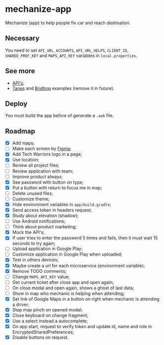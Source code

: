 # mechanize-app
Mechanize (app) to help people fix car and reach destination.

## Necessary
You need to set `API_URL_ACCOUNTS`, `API_URL_HELPS`, `CLIENT_ID`, `SHARED_PREF_KEY` and `MAPS_API_KEY` variables in `local.properties`.

## See more
- [API's](https://github.com/tech-warriors-corporation/mechanize-api);
- [Tanes](https://github.com/hotequil/tanes) and [Bridhop](https://github.com/hotequil/bridhop) examples (remove it in future).

## Deploy
You must build the app before of generate a `.aab` file.

## Roadmap
- [X] Add maps;
- [ ] Make each screen by [Figma](https://www.figma.com/proto/kl05E88sullmKzVTNxXItO/Mechanize?node-id=2-2&scaling=scale-down&page-id=0%3A1&starting-point-node-id=2%3A2);
- [X] Add Tech Warriors logo in a page;
- [X] Use location;
- [ ] Review all project files;
- [ ] Review application with team;
- [ ] Improve product always;
- [X] See password with button on type;
- [X] Put a button with return to focus me in map;
- [ ] Delete unused files;
- [ ] Customize theme;
- [X] Hide environment variables in `app/build.gradle`;
- [X] Send access token in headers request;
- [X] Study about elevation (shadow);
- [ ] Use Android notifications;
- [ ] Think about product marketing;
- [X] Mock the API's;
- [X] If user tries to enter the password 5 times and fails, then it must wait 15 seconds to try again;
- [ ] Upload application in Google Play;
- [ ] Customize application in Google Play when uploaded;
- [X] Test in others devices;
- [X] Maybe create a url for each microservice (environment variable);
- [X] Remove TODO comments;
- [ ] Change `MAPS_API_KEY` value;
- [ ] Get current ticket after close app and open again;
- [ ] On close modal and open again, shows a ghost of last data;
- [ ] Show in map who mechanic is helping when attending;
- [X] Set link of Google Maps in a button on right when mechanic is attending a driver;
- [X] Stop map pinch on opened modal;
- [X] Close keyboard on change fragment;
- [X] Use a select instead a autocomplete;
- [X] On app start, request to verify token and update id, name and role in EncryptedSharedPreferences;
- [X] Disable buttons on request.
